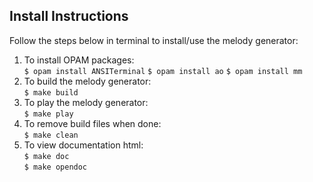 ## Install Instructions

Follow the steps below in terminal to install/use the melody generator:

1. To install OPAM packages:  
   `$ opam install ANSITerminal`
   `$ opam install ao`
   `$ opam install mm`
2. To build the melody generator:  
   `$ make build`
3. To play the melody generator:  
   `$ make play`
4. To remove build files when done:  
   `$ make clean`
5. To view documentation html:  
   `$ make doc`  
   `$ make opendoc`
